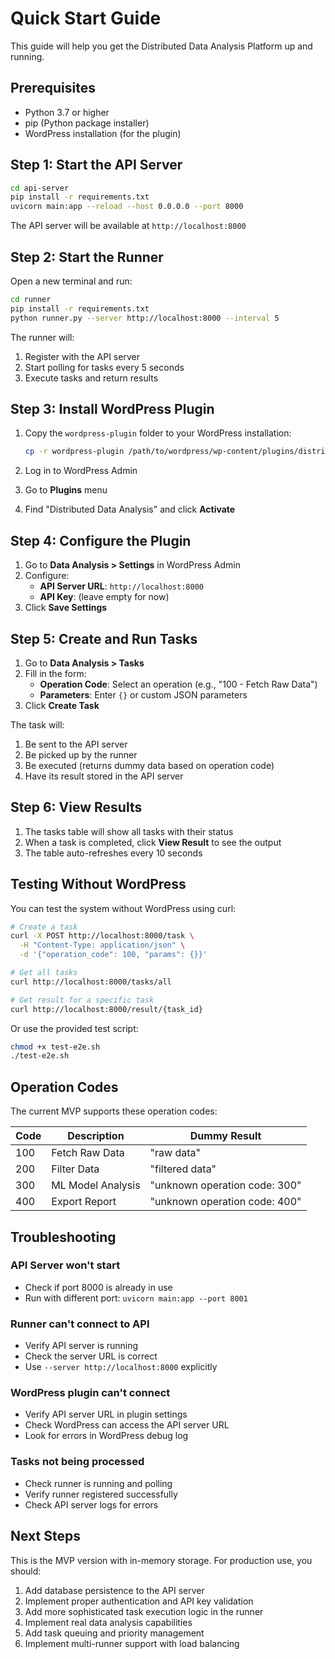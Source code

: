 # Quick Start Guide

This guide will help you get the Distributed Data Analysis Platform up and running.

## Prerequisites

- Python 3.7 or higher
- pip (Python package installer)
- WordPress installation (for the plugin)

## Step 1: Start the API Server

```bash
cd api-server
pip install -r requirements.txt
uvicorn main:app --reload --host 0.0.0.0 --port 8000
```

The API server will be available at `http://localhost:8000`

## Step 2: Start the Runner

Open a new terminal and run:

```bash
cd runner
pip install -r requirements.txt
python runner.py --server http://localhost:8000 --interval 5
```

The runner will:
1. Register with the API server
2. Start polling for tasks every 5 seconds
3. Execute tasks and return results

## Step 3: Install WordPress Plugin

1. Copy the `wordpress-plugin` folder to your WordPress installation:
   ```bash
   cp -r wordpress-plugin /path/to/wordpress/wp-content/plugins/distributed-data-analysis
   ```

2. Log in to WordPress Admin
3. Go to **Plugins** menu
4. Find "Distributed Data Analysis" and click **Activate**

## Step 4: Configure the Plugin

1. Go to **Data Analysis > Settings** in WordPress Admin
2. Configure:
   - **API Server URL**: `http://localhost:8000`
   - **API Key**: (leave empty for now)
3. Click **Save Settings**

## Step 5: Create and Run Tasks

1. Go to **Data Analysis > Tasks**
2. Fill in the form:
   - **Operation Code**: Select an operation (e.g., "100 - Fetch Raw Data")
   - **Parameters**: Enter `{}` or custom JSON parameters
3. Click **Create Task**

The task will:
1. Be sent to the API server
2. Be picked up by the runner
3. Be executed (returns dummy data based on operation code)
4. Have its result stored in the API server

## Step 6: View Results

1. The tasks table will show all tasks with their status
2. When a task is completed, click **View Result** to see the output
3. The table auto-refreshes every 10 seconds

## Testing Without WordPress

You can test the system without WordPress using curl:

```bash
# Create a task
curl -X POST http://localhost:8000/task \
  -H "Content-Type: application/json" \
  -d '{"operation_code": 100, "params": {}}'

# Get all tasks
curl http://localhost:8000/tasks/all

# Get result for a specific task
curl http://localhost:8000/result/{task_id}
```

Or use the provided test script:

```bash
chmod +x test-e2e.sh
./test-e2e.sh
```

## Operation Codes

The current MVP supports these operation codes:

| Code | Description | Dummy Result |
|------|-------------|--------------|
| 100 | Fetch Raw Data | "raw data" |
| 200 | Filter Data | "filtered data" |
| 300 | ML Model Analysis | "unknown operation code: 300" |
| 400 | Export Report | "unknown operation code: 400" |

## Troubleshooting

### API Server won't start
- Check if port 8000 is already in use
- Run with different port: `uvicorn main:app --port 8001`

### Runner can't connect to API
- Verify API server is running
- Check the server URL is correct
- Use `--server http://localhost:8000` explicitly

### WordPress plugin can't connect
- Verify API server URL in plugin settings
- Check WordPress can access the API server URL
- Look for errors in WordPress debug log

### Tasks not being processed
- Check runner is running and polling
- Verify runner registered successfully
- Check API server logs for errors

## Next Steps

This is the MVP version with in-memory storage. For production use, you should:

1. Add database persistence to the API server
2. Implement proper authentication and API key validation
3. Add more sophisticated task execution logic in the runner
4. Implement real data analysis capabilities
5. Add task queuing and priority management
6. Implement multi-runner support with load balancing
